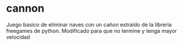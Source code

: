 # cannon
Juego basico de eliminar naves con un cañon extraido de la libreria freegames de python. Modificado para que no termine y tenga mayor velocidad
